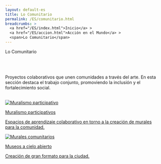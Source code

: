 ```yaml
---
layout: default-es
title: Lo Comunitario
permalink: /ES/comunitario.html
breadcrumbs: >
  <a href="/ES/index.html">Inicio</a> >
  <a href="/ES/accion.html">Acción en el Mundo</a> >
  <span>Lo Comunitario</span>
---
```



  <!-- Título principal -->
  <div class="titulo">Lo Comunitario</div>
<br>
<br>
<br>
  <!-- Texto descriptivo -->
  <p class="parrafo">
    Proyectos colaborativos que unen comunidades a través del arte. En esta sección
    destaca el trabajo conjunto, promoviendo la inclusión y el fortalecimiento social.
  </p>

<br>

<!-- Contenedor de botones estilo 'fancy-button' -->
<div class="button-container">
  <!-- Botón 1: Talleres participativos -->
  <a href="/ES/talleres-participativos.html" class="fancy-button">
    <div class="button-content">
      <img src="/assets/img/talleres-participativos.gif" alt="Muralismo participativo">
      <p class="title">Muralismo participativos</p>
      <p class="subtitle">Espacios de aprendizaje colaborativo en torno a la creación de murales para la comunidad.</p>
    </div>
  </a>

  <!-- Botón 2: Murales en festivales al aire libre -->
  <a href="/ES/murales-comunitarios.html" class="fancy-button">
    <div class="button-content">
      <img src="/assets/img/murales-comunitarios.gif" alt="Murales comunitarios">
      <p class="title">Museos a cielo abierto</p>
      <p class="subtitle">Creación de gran formato para la ciudad.</p>
    </div>
  </a>

</div>
<br>
<br>
